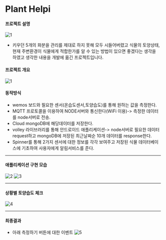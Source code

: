 
# Plant Helpi

#### 프로젝트 설명
![1](https://user-images.githubusercontent.com/66250847/99510681-b2831600-29ca-11eb-83d1-447fe5e20b19.jpg)
- 키우던 5개의 화분을 관리를 제대로 하지 못해 모두 시들어버렸고 식물의 토양상태, 현재 주변환경이 식물에게 적합한가를 알 수 있는 방법이 있으면 좋겠다는 생각을 하였고 
  생각한 내용을 개발에 옮긴 프로젝트입니다.
  
#### 프로젝트 개요
  ![1](https://user-images.githubusercontent.com/66250847/98648197-4aed1b00-2379-11eb-99a4-dbb905e68f2e.png)
  
#### 동작방식

- wemos 보드와 필요한 센서(온습도센서,토양습도)를 통해 원하는 값을 측정한다.
- MQTT 프로토콜을 이용하여 NODE서버와 통신한다(WiFi 이용)-> 측정한 데이터를 node서버로 전송.
- Cloud mongoDB에 해당데이터를 저장한다.
- volley 라이브러리를 통해 안드로이드 애플리케이션-> node서버로 필요한 데이터 request하고 mongoDB에 저장된 최근날짜순 10개 데이터를 response한다.
- Spinner를 통해 2가지 센서에 대한 정보를 각각 보여주고 저장된 식물 데이터베이스에 기초하여 사용자에게 알림서비스를 준다.

--------------------------------------------------------------------------------------------------------------------------------------------

#### 애플리케이션 구현 모습

 ![2](https://user-images.githubusercontent.com/66250847/98647847-d31ef080-2378-11eb-8d66-1be1e8c159ab.png)
 ![3](https://user-images.githubusercontent.com/66250847/98647867-dd40ef00-2378-11eb-82aa-bdf99ab1ceb2.png)
 
 -------------------------------------------------------------------------------------------------------------------------------------------
 #### 상황별 토양습도 체크
 ![4](https://user-images.githubusercontent.com/66250847/98647891-e5992a00-2378-11eb-9848-c08bd4d33103.png)
 
 -------------------------------------------------------------------------------------------------------------------------------------------
 
 #### 최종결과
 
 - 아래 측정하기 버튼에 대한 이벤트
 ![5](https://user-images.githubusercontent.com/66250847/98647927-edf16500-2378-11eb-8e42-c5be030a8d10.png)
 
  
  

  
  
  

